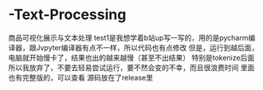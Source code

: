 # -Text-Processing
商品可视化展示与文本处理
test1是我想学着b站up写一写的，用的是pycharm编译器，跟Jvpyter编译器有点不一样，所以代码也有点修改
但是，运行到越后面，电脑就开始慢卡了，结果也出的越来越慢（甚至不出结果）
特别是tokenize后面
所以我放弃了，不要去轻易尝试运行，要不然会变的不幸，而且很浪费时间
里面也有完整版的，可以查看
源码放在了release里
